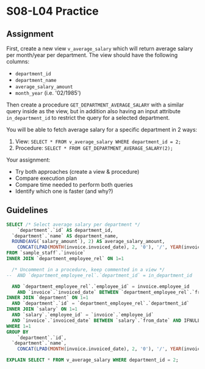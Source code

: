 # S08-L04 Practice

## Assignment

First, create a new view `v_average_salary` which will return average salary per month/year per department. The view should have the following columns:

* `department_id`
* `department_name`
* `average_salary_amount`
* `month_year` (i.e. '02/1985')

Then create a procedure `GET_DEPARTMENT_AVERAGE_SALARY` with a similar query inside as the view, but in addition also having an input attribute `in_department_id` to restrict the query for a selected department.

You will be able to fetch average salary for a specific department in 2 ways:

1. View: `SELECT * FROM v_average_salary WHERE department_id = 2;`
2. Procedure: `SELECT * FROM GET_DEPARTMENT_AVERAGE_SALARY(2);`

Your assignment:

* Try both approaches (create a view & procedure)
* Compare execution plan
* Compare time needed to perform both queries
* Identify which one is faster (and why?)

## Guidelines

```sql
SELECT /* Select average salary per department */
	`department`.`id` AS department_id,
  `department`.`name` AS department_name,
  ROUND(AVG(`salary_amount`), 2) AS average_salary_amount,
	CONCAT(LPAD(MONTH(invoice.invoiced_date), 2, '0'), '/', YEAR(invoice.invoiced_date)) AS month_year
FROM `sample_staff`.`invoice`
INNER JOIN `department_employee_rel` ON 1=1

  /* Uncomment in a procedure, keep commented in a view */
--  AND `department_employee_rel`.`department_id` = in_department_id

  AND `department_employee_rel`.`employee_id` = invoice.employee_id
	AND `invoice`.`invoiced_date` BETWEEN `department_employee_rel`.`from_date` AND IFNULL(`department_employee_rel`.`to_date`, '2002-08-01')
INNER JOIN `department` ON 1=1
  AND `department`.`id` = `department_employee_rel`.`department_id`
INNER JOIN `salary` ON 1=1
  AND `salary`.`employee_id` = `invoice`.`employee_id`
  AND `invoice`.`invoiced_date` BETWEEN `salary`.`from_date` AND IFNULL(`salary`.`to_date`, '2002-08-01')
WHERE 1=1
GROUP BY
	`department`.`id`,
  `department`.`name`,
	CONCAT(LPAD(MONTH(invoice.invoiced_date), 2, '0'), '/', YEAR(invoice.invoiced_date))
```

```sql
EXPLAIN SELECT * FROM v_average_salary WHERE department_id = 2;
```
